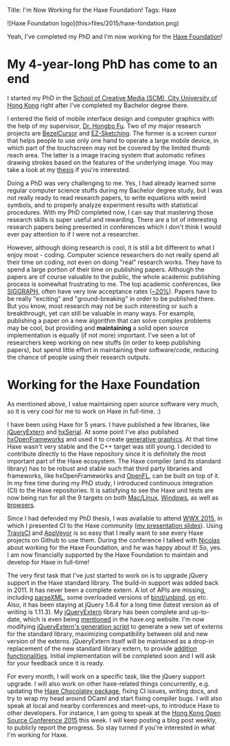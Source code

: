 Title: I'm Now Working for the Haxe Foundation!
Tags: Haxe

<span class="center">
![Haxe Foundation logo](this>files/2015/haxe-fondation.png)
</span>

Yeah, I've completed my PhD and I'm now working for the [Haxe Foundation](http://haxe.org/foundation/)!

# My 4-year-long PhD has come to an end

I started my PhD in the [School of Creative Media (SCM), City University of Hong Kong](http://www.scm.cityu.edu.hk/) right after I've completed my Bachelor degree there.
<!-- SCM is interdisciplinary. There are courses on media stuffs like photography, animation, and creative writing, as well as regular computer science stuffs for building interactive installations and games. Naturally, when it comes to research, it is possible to focus on either arts or computer science. Although they are both interesting to me, I took the science side, as I can appreciate and identify good science research better than the arts papers. You know, art theories are somewhat abstract and it is hard to argue whether a piece of modern art is better than the other. But it is relatively easy to reason about computer algorithms or products in terms of time complexity or usability. And I'm better at coding then writing anyway. -->
I entered the field of mobile interface design and computer graphics with the help of my supervisor, [Dr. Hongbo Fu](http://sweb.cityu.edu.hk/hongbofu/). Two of my major research projects are [BezelCursor](http://sweb.cityu.edu.hk/hongbofu/projects/BezelCursor/) and [EZ-Sketching](http://sweb.cityu.edu.hk/hongbofu/projects/EZSketching_SIG14/). The former is a screen cursor that helps people to use only one hand to operate a large mobile device, in which part of the touchscreen may not be covered by the limited thumb reach area. The latter is a image tracing system that automatic refines drawing strokes based on the features of the underlying image. You may take a look at my [thesis](https://www.academia.edu/12882228/Accessibility_Extensibility_and_Accuracy_in_Mobile_Device_Interaction) if you're interested.

Doing a PhD was very challenging to me. Yes, I had already learned some regular computer science stuffs during my Bachelor degree study, but I was not really ready to read research papers, to write equations with weird symbols, and to properly analyze experiment results with statistical procedures. With my PhD completed now, I can say that mastering those research skills is super useful and rewarding. There are a lot of interesting research papers being presented in conferences which I don't think I would ever pay attention to if I were not a researcher.

However, although doing research is cool, it is still a bit different to what I enjoy most - coding. Computer science researchers do not really spend all their time on coding, not even on doing "real" research works. They have to spend a large portion of their time on publishing papers. Although the papers are of course valuable to the public, the whole academic publishing process is somewhat frustrating to me. The top academic conferences, like [SIGGRAPH](http://www.siggraph.org/), often have very low acceptance rates ([~20%](http://kesen.realtimerendering.com/)). Papers have to be really "exciting" and "ground-breaking" in order to be published there. But you know, most research may not be such interesting or such a breakthrough, yet can still be valuable in many ways. For example, publishing a paper on a new algorithm that can solve complex problems may be cool, but providing and **maintaining** a solid open source implementation is equally (if not more) important. I've seen a lot of researchers keep working on new stuffs (in order to keep publishing papers), but spend little effort in maintaining their software/code, reducing the chance of people using their research outputs.

# Working for the Haxe Foundation

As mentioned above, I value maintaining open source software very much, so it is very cool for me to work on Haxe in full-time. :)

I have been using Haxe for 5 years. I have published a few libraries, like [jQueryExtern](https://github.com/andyli/jQueryExternForHaxe) and [hxSerial](https://github.com/andyli/hxSerial). At some point I've also published [hxOpenFrameworks](https://github.com/andyli/hxOpenFrameworks) and used it to create [generative graphics](https://www.flickr.com/photos/andy-li/sets/72157625719497466). At that time Haxe wasn't very stable and the C++ target was still young. I decided to contribute directly to the Haxe repository since it is definitely the most important part of the Haxe ecosystem. The Haxe compiler (and its standard library) has to be robust and stable such that third party libraries and frameworks, like hxOpenFrameworks and [OpenFL](http://www.openfl.org/), can be built on top of it. In my free time during my PhD study, I introduced continuous integration (CI) to the Haxe repositories. It is satisfying to see the Haxe unit tests are now being run for all the 9 targets on both [Mac/Linux](https://travis-ci.org/HaxeFoundation/haxe), [Windows](https://ci.appveyor.com/project/HaxeFoundation/haxe/), as well as [browsers](https://saucelabs.com/u/haxe).

Since I had defended my PhD thesis, I was available to attend [WWX 2015](http://wwx.silexlabs.org/2015/), in which I presented CI to the Haxe community ([my presentation slides](https://docs.google.com/presentation/d/1AcqUbB_Zn5dQyxpv9BYokOXMPuEcYEXMA7w6E50kpNo/edit?usp=sharing)). Using [TravisCI](https://travis-ci.org/) and [AppVeyor](http://www.appveyor.com/) is so easy that I really want to see every Haxe projects on Github to use them. During the conference I talked with [Nicolas](https://twitter.com/ncannasse) about working for the Haxe Foundation, and he was happy about it! So, yes. I am now financially supported by the Haxe Foundation to maintain and develop for Haxe in full-time!

The very first task that I've just started to work on is to upgrade jQuery support in the Haxe standard library. The build-in support was added back in 2011. It has never been a complete extern. A lot of APIs are missing, including [parseXML](https://github.com/HaxeFoundation/haxe/pull/4026), some overloaded versions of [bind/unbind](https://github.com/HaxeFoundation/haxe/pull/4078), [on](https://github.com/HaxeFoundation/haxe/pull/3045/files) etc. Also, it has been staying at jQuery 1.6.4 for a long time (latest version as of writing is 1.11.3). My [jQueryExtern](https://github.com/andyli/jQueryExternForHaxe) library has been complete and up-to-date, which is even being [mentioned](http://haxe.org/use-cases/web/) in the haxe.org website. I'm now modifying [jQueryExtern's generation script](https://github.com/andyli/jQueryExternForHaxe/blob/master/jQuery/haxe/gen/CoreExternGenerator.hx) to generate a new set of externs for the standard library, maximizing compatibility between old and new version of the externs. jQueryExtern itself will be maintained as a drop-in replacement of the new standard library extern, to provide [addition functionalities](https://github.com/andyli/jQueryExternForHaxe/wiki/Haxe-3#config). Initial implementation will be completed soon and I will ask for your feedback once it is ready.

For every month, I will work on a specific task, like the jQuery support upgrade. I will also work on other haxe-related things concurrently, e.g. updating the [Haxe Chocolatey package](this>2015/01/28/installing-haxe-on-windows-using-chocolatey/), fixing CI issues, writing docs, and try to wrap my head around OCaml and start fixing compiler bugs. I will also speak at local and nearby conferences and meet-ups, to introduce Haxe to other developers. For instance, I am going to speak at the [Hong Kong Open Source Conference 2015](http://2015.opensource.hk/agenda/topic/transcompiling-towards-the-freedom-of-programming-language-and-platform-choice/) this week. I will keep posting a blog post weekly, to publicly report the progress. So stay turned if you're interested in what I'm working for Haxe.


